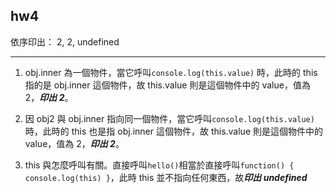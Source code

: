 ## hw4

依序印出：
2,
2,
undefined

---

1. obj.inner 為一個物件，當它呼叫```console.log(this.value)``` 時，此時的 this 指的是 obj.inner 這個物件，故 this.value 則是這個物件中的 value，值為 2，***印出 2***。

2. 因 obj2 與 obj.inner 指向同一個物件，當它呼叫```console.log(this.value)``` 時，此時的 this 也是指 obj.inner 這個物件，故 this.value 則是這個物件中的 value，值為 2，***印出 2***。

3. this 與怎麼呼叫有關。直接呼叫```hello()```相當於直接呼叫```function() {
      console.log(this) }```，此時 this 並不指向任何東西，故***印出 undefined***

